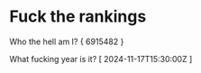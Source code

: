 # Fuck the rankings

Who the hell am I?
{ 6915482 }

What fucking year is it?
[ 2024-11-17T15:30:00Z ]
